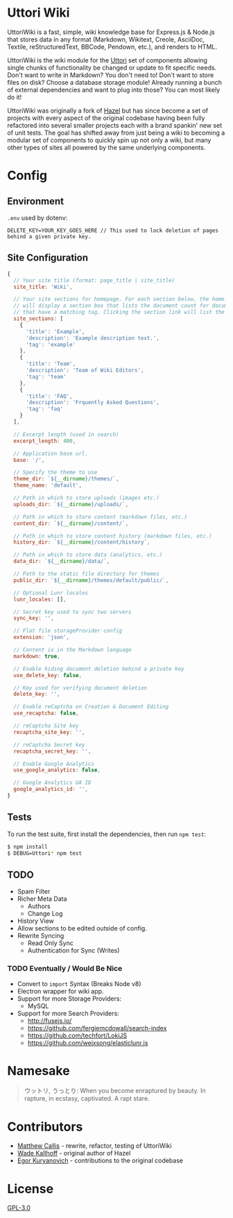 # Uttori Wiki

UttoriWiki is a fast, simple, wiki knowledge base for Express.js & Node.js that stores data in any format (Markdown, Wikitext, Creole, AsciiDoc, Textile, reStructuredText, BBCode, Pendown, etc.), and renders to HTML.

UttoriWiki is the wiki module for the [Uttori](https://github.com/uttori) set of components allowing single chunks of functionality be changed or update to fit specific needs. Don't want to write in Markdown? You don't need to! Don't want to store files on disk? Choose a database storage module! Already running a bunch of external dependencies and want to plug into those? You can most likely do it!

UttoriWiki was originally a fork of [Hazel](https://github.com/wkallhof/hazel) but has since become a set of projects with every aspect of the original codebase having been fully refactored into several smaller projects each with a brand spankin' new set of unit tests. The goal has shifted away from just being a wiki to becoming a modular set of components to quickly spin up not only a wiki, but many other types of sites all powered by the same underlying components.

# Config

## Environment

`.env` used by dotenv:

```
DELETE_KEY=YOUR_KEY_GOES_HERE // This used to lock deletion of pages behind a given private key.
```

## Site Configuration

```js
{
  // Your site title (format: page_title | site_title)
  site_title: 'Wiki',

  // Your site sections for homepage. For each section below, the home page
  // will display a section box that lists the document count for documents
  // that have a matching tag. Clicking the section link will list the documents.
  site_sections: [
    {
      'title': 'Example',
      'description': 'Example description text.',
      'tag': 'example'
    },
    {
      'title': 'Team',
      'description': 'Team of Wiki Editors',
      'tag': 'team'
    },
    {
      'title': 'FAQ',
      'description': 'Frquently Asked Questions',
      'tag': 'faq'
    }
  ],

  // Excerpt length (used in search)
  excerpt_length: 400,

  // Application base url.
  base: '/',

  // Specify the theme to use
  theme_dir: `${__dirname}/themes/`,
  theme_name: 'default',

  // Path in which to store uploads (images etc.)
  uploads_dir: `${__dirname}/uploads/`,

  // Path in which to store content (markdown files, etc.)
  content_dir: `${__dirname}/content/`,

  // Path in which to store content history (markdown files, etc.)
  history_dir: `${__dirname}/content/history`,

  // Path in which to store data (analytics, etc.)
  data_dir: `${__dirname}/data/`,

  // Path to the static file directory for themes
  public_dir: `${__dirname}/themes/default/public/`,

  // Optional Lunr locales
  lunr_locales: [],

  // Secret key used to sync two servers
  sync_key: '',

  // Flat file storageProvider config
  extension: 'json',

  // Content is in the Markdown language
  markdown: true,

  // Enable hiding document deletion behind a private key
  use_delete_key: false,

  // Key used for verifying document deletion
  delete_key: '',

  // Enable reCaptcha on Creation & Document Editing
  use_recaptcha: false,

  // reCaptcha Site key
  recaptcha_site_key: '',

  // reCaptcha Secret key
  recaptcha_secret_key: '',

  // Enable Google Analytics
  use_google_analytics: false,

  // Google Analytics UA ID
  google_analytics_id: '',
}
```

## Tests

To run the test suite, first install the dependencies, then run `npm test`:

```bash
$ npm install
$ DEBUG=Uttori* npm test
```

## TODO
- Spam Filter
- Richer Meta Data
  - Authors
  - Change Log
- History View
- Allow sections to be edited outside of config.
- Rewrite Syncing
  - Read Only Sync
  - Authentication for Sync (Writes)

### TODO Eventually / Would Be Nice
- Convert to `import` Syntax (Breaks Node v8)
- Electron wrapper for wiki app.
- Support for more Storage Providers:
  - MySQL
- Support for more Search Providers:
  - http://fusejs.io/
  - https://github.com/fergiemcdowall/search-index
  - https://github.com/techfort/LokiJS
  - https://github.com/weixsong/elasticlunr.js

# Namesake

> ウットリ, うっとり: When you become enraptured by beauty. In rapture, in ecstasy, captivated. A rapt stare.

# Contributors

 - [Matthew Callis](https://github.com/MatthewCallis) - rewrite, refactor, testing of UttoriWiki
 - [Wade Kallhoff](https://github.com/wkallhof) - original author of Hazel
 - [Egor Kuryanovich](https://github.com/Sontan) - contributions to the original codebase


# License
  [GPL-3.0](LICENSE)
